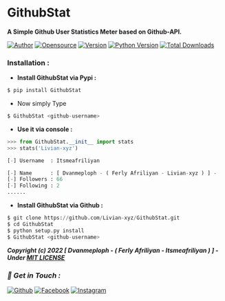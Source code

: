 # GithubStat
**A Simple Github User Statistics Meter based on Github-API.**

[![Author](https://img.shields.io/badge/Author-Ferl--Afriliyan-blue)](https://github.com/htr-tech)
[![Opensource](https://img.shields.io/badge/Open%20Source-Yes-green)](#)
[![Version](https://badge.fury.io/py/GithubStat.svg)](https://badge.fury.io/py/GithubStat)
[![Python Version](https://img.shields.io/pypi/pyversions/GithubStat.svg)](https://pypi.org/project/check-python-versions)
[![Total Downloads](https://pepy.tech/badge/GithubStat)](https://pepy.tech/project/GithubStat)

### Installation :

- **Install GithubStat via Pypi :**
```python
$ pip install GithubStat
```
- Now simply Type 
```python
$ GithubStat <github-username>
```
- **Use it via console :**
```python
>>> from GithubStat.__init__ import stats
>>> stats('Livian-xyz')

[-] Username  : Itsmeafriliyan

[-] Name      : [ Dvanmeploph - ( Ferly Afriliyan - Livian-xyz ) ] -
[-] Followers : 66
[-] Following : 2
......
```
- **Install GithubStat via Github :**
```python
$ git clone https://github.com/Livian-xyz/GithubStat.git
$ cd GithubStat
$ python setup.py install
$ GithubStat <github-username>
```

***Copyright (c) 2022 [ Dvanmeploph - ( Ferly Afriliyan - Itsmeafriliyan ) ] - Under [MIT LICENSE](https://github.com/Livian-xyz/GithubStat/blob/master/LICENSE#L1)***

### *📡 Get in Touch :*
[![Github](https://img.shields.io/badge/Github-525252?style=for-the-badge&logo=github)](https://github.com/Livian-xyz)
[![Facebook](https://img.shields.io/badge/Facebook-3b5998?style=for-the-badge&logo=facebook)](https://fb.com/freya.xyz)
[![Instagram](https://img.shields.io/badge/Instagram-8a3ab9?style=for-the-badge&logo=instagram)](https://www.instagram.com/afriliyanferlly_shishigami)

